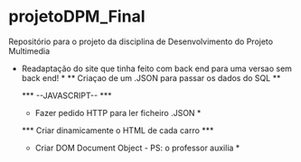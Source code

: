 # projetoDPM_Final

Repositório para o projeto da disciplina de Desenvolvimento do Projeto Multimedia
  * Readaptação do site que tinha feito com back end para uma versao sem back end! *
  ** Criaçao de um .JSON para passar os dados do SQL **

    ***  --JAVASCRIPT--  ***

    * Fazer pedido HTTP para ler ficheiro .JSON *

    *** Criar dinamicamente o HTML de cada carro ***
    
    * Criar DOM Document Object - PS: o professor auxilia *

